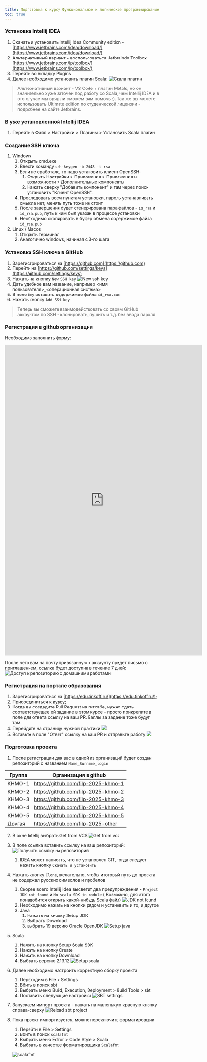 ```yaml
---
title: Подготовка к курсу Функциональное и логическое программирование
toc: true
---
```


### Установка Intellij IDEA

1. Скачать и установить Intellij Idea Community
   edition - [https://www.jetbrains.com/idea/download/](https://www.jetbrains.com/idea/download/)
1. Альтернативный вариант - воспользоваться Jetbrainds
   Toolbox [https://www.jetbrains.com/lp/toolbox/](https://www.jetbrains.com/lp/toolbox/)
2. Перейти во вкладку Plugins
3. Далее необходимо установить плагин Scala:
   ![](/images/scala_plugin.png "Скала плагин")

> Альтернативный вариант - VS Code + плагин Metals, но он значительно хуже заточен под работу со Scala, чем Intellij
> IDEA и в это случае мы вряд ли сможем вам помочь :). Так же вы можете использовать Ultimate edition по студенческой
> лицензии - подробнее на сайте Jetbrains.

### В уже установленной Intellij IDEA

1. Перейти в Файл > Настройки > Плагины > Установить Scala плагин

### Создание SSH ключа

1. Windows
    1. Открыть cmd.exe
    2. Ввести команду `ssh-keygen -b 2048 -t rsa`
    3. Если не сработало, то надо установить клиент OpenSSH:
        1. Открыть Настройки > Приложения > Приложения и возможности > Дополнительные компоненты
        2. Нажать сверху "Добавить компонент" и там через поиск установить "Клиент OpenSSH".
    4. Проследовать всем пунктам установки, пароль устанавливать смысла нет, менять путь тоже не стоит
    5. После завершения будет сгенерирована пара файлов - `id_rsa` и `id_rsa.pub`, путь к ним был указан в процессе
       установки
    6. Необходимо скопировать в буфер обмена содержимое файла `id_rsa.pub`
2. Linux / Macos
    1. Открыть терминал
    2. Аналогично windows, начиная с 3-го шага

### Установка SSH ключа в GitHub

1. Зарегистрироваться на [https://github.com](https://github.com)
2. Перейти на [https://github.com/settings/keys](https://github.com/settings/keys)
3. Нажать на кнопку `New SSH key`
   ![New ssh key](/images/new_ssh_key.png "new ssh key")
1. Дать удобное вам название, например <имя пользователя>_<операционная система>
2. В поле `Key` вставить содержимое файла `id_rsa.pub`
3. Нажать кнопку `Add SSH key`

> Теперь вы сможете взаимодействовать со своим GitHub аккаунтом по SSH - клонировать, пушить и т.д. без ввода пароля

### Регистрация в github организации

Необходимо заполнить форму:

<iframe src="https://docs.google.com/forms/d/e/1FAIpQLSfu_nFp7gC9fR-_yDDTx3g3_fCPihFHjebLOaDl_aMOi_Fuxg/viewform?embedded=true" width="640" height="1012" frameborder="0" marginheight="0" marginwidth="0">Загрузка…</iframe>


После чего вам на почту привязанную к аккаунту придет письмо с приглашением, ссылка будет доступна в течение 7 дней:
![](/images/invite_to_repo.png "Доступ к репозиторию с домашними работами")

### Регистрация на портале образования

1. Зарегистрироваться на [https://edu.tinkoff.ru/](https://edu.tinkoff.ru/);
2. Присоединиться к [курсу](https://edu.tinkoff.ru/all-activities/courses/9677d4fa-1fc7-48c2-acd1-2081936efe53);
3. Когда вы создадите Pull Request на гитхабе, нужно сдать соответствуещее ей задание в этом курсе - просто прикрепите в
   поле для ответа ссылку на ваш PR. Баллы за задание тоже будут там.
1. Перейдите на страницу нужной практики
   ![](/images/task_page.jpeg)
2. Вставьте в поле "Ответ" ссылку на ваш PR и отправьте работу
   ![](/images/pull_request_link.jpeg)

### Подготовка проекта

1. После регистрации для вас в одной из организаций будет создан репозиторий с названием
   `Name_Surname_login`

| Группа | Организация в github                |
|--------|-------------------------------------|
| КНМО-1 | https://github.com/filp-2025-khmo-1 |
| КНМО-2 | https://github.com/filp-2025-khmo-2 |
| КНМО-3 | https://github.com/filp-2025-khmo-3 |
| КНМО-4 | https://github.com/filp-2025-khmo-4 |
| КНМО-5 | https://github.com/filp-2025-khmo-5 |
| Другая | https://github.com/filp-2025-other  |

2. В окне Intellij выбрать Get from VCS
   ![](/images/get_from_vcs.png "Get from vcs")

3. В поле ссылка вставить ссылку на ваш репозиторий:
   ![](/images/get_exercises_link.png "Получить ссылку на репозиторий")

    1. IDEA может написать, что не установлен GIT, тогда следует нажать кнопку `Скачать и установить`
4. Нажать кнопку `Clone`, желательно, чтобы итоговый путь до проекта не содержал русских символов и пробелов
    1. Скорее всего Intellij Idea высветит два предупреждения - `Project JDK not found` и `No scala SDK in module` (
       Возможно, для этого понадобится открыть какой-нибудь Scala файл)
       ![](images/jdk_not_found.png "JDK not found")
    2. Необходимо нажать на кнопки рядом и установить и то, и другое
    3. Java
        1. Нажать на кнопку Setup JDK
        2. Выбрать Download
        3. выбрать 19 версию Oracle OpenJDK
           ![](/images/setup_java.png "Setup java")

5. Scala
    1. Нажать на кнопку Setup Scala SDK
    2. Нажать на кнопку Create
    3. Нажать на кнопку Download
    4. Выбрать версию 2.13.12
       ![](/images/setup_scala.png "Setup scala")

6. Далее необходимо настроить корректную сборку проекта
    1. Переходим в File > Settings
    2. Вбить в поиск sbt
    3. Выбрать меню Build, Execution, Deployment > Build Tools > sbt
    4. Поставить следующие настройки
       ![](/images/sbt_settings.png "SBT settings")
7. Запускаем импорт проекта - нажать на маленькую красную кнопку справа-сверху
   ![](images/reload_sbt_project.png "Reload sbt project")
8. Пока проект импортируется, можно переключить форматировщик
    1. Перейти в File > Settings
    2. Вбить в поиск `scalafmt`
    3. Выбрать меню Editor > Code Style > Scala
    4. Выбрать в качестве форматировщика `Scalafmt`

   ![](images/scalafmt.png "scalafmt")
